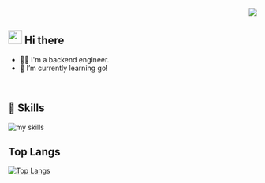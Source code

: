 <!-- 1. GitHub usernameを変更 -->
<div align="right">
  <img src="https://komarev.com/ghpvc/?username=hryt430" />
</div>


<!-- 2. プロフィールや連絡先を変更 -->
## <img src="https://media.giphy.com/media/hvRJCLFzcasrR4ia7z/giphy.gif" width="28"> Hi there

- 🧑‍💻 I'm a backend engineer.
- 🌱 I’m currently learning go!
<br>

## 🌱 Skills
<img alt="my skills" src="https://skillicons.dev/icons?theme=kight&perline=7&i=html,css,js,ts,next,python,php,laravel,java,go,docker,,aws," />
<br>

## Top Langs
[![Top Langs](https://github-readme-stats.vercel.app/api/top-langs/?username=hryt430)](https://github.com/hryt430?tab=repositories)


<!--
This repository is a ✨ _special_ ✨ repository because its `README.md` (this file) appears on your GitHub profile.

Here are some ideas to get you started:

- 🔭 I’m currently working on ...
- 🌱 I’m currently learning ...
- 👯 I’m looking to collaborate on ...
- 🤔 I’m looking for help with ...
- 💬 Ask me about ...
- 📫 How to reach me: ...
- 😄 Pronouns: ...
- ⚡ Fun fact: ...
-->

